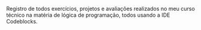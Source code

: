 Registro de todos exercícios, projetos e avaliações realizados no meu curso técnico na matéria de lógica de programação, todos usando a IDE Codeblocks.
